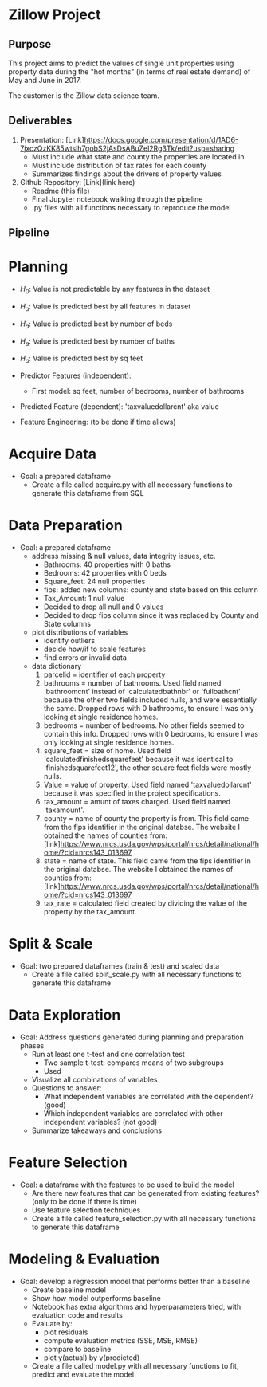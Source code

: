 # Zillow Project

## Purpose
This project aims to predict the values of single unit properties using property data during the "hot months" (in terms of real estate demand) of May and June in 2017.

The customer is the Zillow data science team.

## Deliverables
1. Presentation: [Link]<https://docs.google.com/presentation/d/1AD6-7jxczQzKK85wtslh7gobS2jAsDsABuZel2Rg3Tk/edit?usp=sharing>
    - Must include what state and county the properties are located in
    - Must include distribution of tax rates for each county
    - Summarizes findings about the drivers of property values
2. Github Repository: [Link](link here)
    - Readme (this file)
    - Final Jupyter notebook walking through the pipeline
    - .py files with all functions necessary to reproduce the model

## Pipeline

# Planning
- $H_0$: Value is not predictable by any features in the dataset
- $H_a$: Value is predicted best by all features in dataset
- $H_a$: Value is predicted best by number of beds
- $H_a$: Value is predicted best by number of baths
- $H_a$: Value is predicted best by sq feet

- Predictor Features (independent):
    - First model: sq feet, number of bedrooms, number of bathrooms

- Predicted Feature (dependent): 'taxvaluedollarcnt' aka value

- Feature Engineering: (to be done if time allows)


# Acquire Data
- Goal: a prepared dataframe
    - Create a file called acquire.py with all necessary functions to generate this dataframe from SQL

# Data Preparation
- Goal: a prepared dataframe
    - address missing & null values, data integrity issues, etc.
        - Bathrooms: 40 properties with 0 baths
        - Bedrooms: 42 properties with 0 beds
        - Square_feet: 24 null properties
        - fips: added new columns: county and state based on this column
        - Tax_Amount: 1 null value
        * Decided to drop all null and 0 values
        * Decided to drop fips column since it was replaced by County and State columns
    - plot distributions of variables
        - identify outliers
        - decide how/if to scale features
        - find errors or invalid data
    - data dictionary
        1. parcelid = identifier of each property
        2. bathrooms = number of bathrooms. Used field named 'bathroomcnt' instead of 'calculatedbathnbr' or 'fullbathcnt' because the other two fields included nulls, and were essentially the same. Dropped rows with 0 bathrooms, to ensure I was only looking at single residence homes.
        3. bedrooms = number of bedrooms. No other fields seemed to contain this info. Dropped rows with 0 bedrooms, to ensure I was only looking at single residence homes.
        4. square_feet = size of home. Used field 'calculatedfinishedsquarefeet' because it was identical to 'finishedsquarefeet12', the other square feet fields were mostly nulls.
        5. Value = value of property. Used field named 'taxvaluedollarcnt' because it was specified in the project specifications.
        6. tax_amount = amunt of taxes charged. Used field named 'taxamount'.
        7. county = name of county the property is from. This field came from the fips identifier in the original databse. The website I obtained the names of counties from: [link]<https://www.nrcs.usda.gov/wps/portal/nrcs/detail/national/home/?cid=nrcs143_013697>
        8. state = name of state. This field came from the fips identifier in the original databse. The website I obtained the names of counties from: [link]<https://www.nrcs.usda.gov/wps/portal/nrcs/detail/national/home/?cid=nrcs143_013697>
        9. tax_rate = calculated field created by dividing the value of the property by the tax_amount.

# Split & Scale
- Goal: two prepared dataframes (train & test) and scaled data
    - Create a file called split_scale.py with all necessary functions to generate this dataframe

# Data Exploration
- Goal: Address questions generated during planning and preparation phases
    - Run at least one t-test and one correlation test
        - Two sample t-test: compares means of two subgroups
        * Used 
    - Visualize all combinations of variables
    - Questions to answer:
        - What independent variables are correlated with the dependent? (good)
        - Which independent variables are correlated with other independent variables? (not good)
    - Summarize takeaways and conclusions

# Feature Selection
- Goal: a dataframe with the features to be used to build the model
    - Are there new features that can be generated from existing features? (only to be done if there is time)
    - Use feature selection techniques
    - Create a file called feature_selection.py with all necessary functions to generate this dataframe

# Modeling & Evaluation
- Goal: develop a regression model that performs better than a baseline
    - Create baseline model
    - Show how model outperforms baseline
    - Notebook has extra algorithms and hyperparameters tried, with evaluation code and results
    - Evaluate by:
        - plot residuals
        - compute evaluation metrics (SSE, MSE, RMSE)
        - compare to baseline
        - plot y(actual) by y(predicted)
    - Create a file called model.py with all necessary functions to fit, predict and evaluate the model